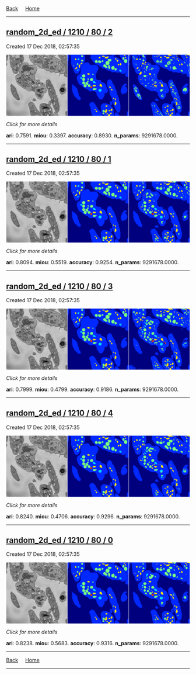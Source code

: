 
[Back](..)&nbsp;&nbsp;&nbsp;&nbsp;&nbsp;[Home](https://leapmanlab.github.io/snapshots)

---

<div class="summary"><a href="2"><h2>random_2d_ed / 1210 / 80 / 2</h2></a><p>Created 17 Dec 2018, 02:57:35
</p><a href="2"><img src="2/media/summary.png" align="center"></a><p>
<i>Click for more details</i>
</p></div>

**ari**: 0.7591. **miou**: 0.3397. **accuracy**: 0.8930. **n_params**: 9291678.0000. 

---

<div class="summary"><a href="1"><h2>random_2d_ed / 1210 / 80 / 1</h2></a><p>Created 17 Dec 2018, 02:57:35
</p><a href="1"><img src="1/media/summary.png" align="center"></a><p>
<i>Click for more details</i>
</p></div>

**ari**: 0.8094. **miou**: 0.5519. **accuracy**: 0.9254. **n_params**: 9291678.0000. 

---

<div class="summary"><a href="3"><h2>random_2d_ed / 1210 / 80 / 3</h2></a><p>Created 17 Dec 2018, 02:57:35
</p><a href="3"><img src="3/media/summary.png" align="center"></a><p>
<i>Click for more details</i>
</p></div>

**ari**: 0.7999. **miou**: 0.4799. **accuracy**: 0.9186. **n_params**: 9291678.0000. 

---

<div class="summary"><a href="4"><h2>random_2d_ed / 1210 / 80 / 4</h2></a><p>Created 17 Dec 2018, 02:57:35
</p><a href="4"><img src="4/media/summary.png" align="center"></a><p>
<i>Click for more details</i>
</p></div>

**ari**: 0.8240. **miou**: 0.4706. **accuracy**: 0.9296. **n_params**: 9291678.0000. 

---

<div class="summary"><a href="0"><h2>random_2d_ed / 1210 / 80 / 0</h2></a><p>Created 17 Dec 2018, 02:57:35
</p><a href="0"><img src="0/media/summary.png" align="center"></a><p>
<i>Click for more details</i>
</p></div>

**ari**: 0.8238. **miou**: 0.5683. **accuracy**: 0.9316. **n_params**: 9291678.0000. 

---

[Back](..)&nbsp;&nbsp;&nbsp;&nbsp;&nbsp;[Home](https://leapmanlab.github.io/snapshots)

---